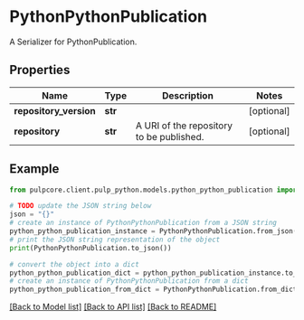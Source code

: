 # PythonPythonPublication

A Serializer for PythonPublication.

## Properties

Name | Type | Description | Notes
------------ | ------------- | ------------- | -------------
**repository_version** | **str** |  | [optional] 
**repository** | **str** | A URI of the repository to be published. | [optional] 

## Example

```python
from pulpcore.client.pulp_python.models.python_python_publication import PythonPythonPublication

# TODO update the JSON string below
json = "{}"
# create an instance of PythonPythonPublication from a JSON string
python_python_publication_instance = PythonPythonPublication.from_json(json)
# print the JSON string representation of the object
print(PythonPythonPublication.to_json())

# convert the object into a dict
python_python_publication_dict = python_python_publication_instance.to_dict()
# create an instance of PythonPythonPublication from a dict
python_python_publication_from_dict = PythonPythonPublication.from_dict(python_python_publication_dict)
```
[[Back to Model list]](../README.md#documentation-for-models) [[Back to API list]](../README.md#documentation-for-api-endpoints) [[Back to README]](../README.md)


